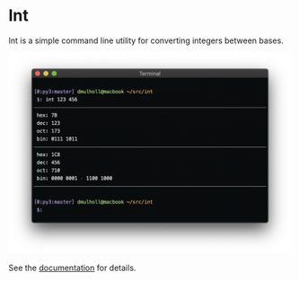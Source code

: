 
# Int

Int is a simple command line utility for converting integers between bases.

<p align="center">
    <img src="int.png" width="682px">
</p>

See the [documentation] for details.

[documentation]: https://darrenmulholland.com/dev/int.html
